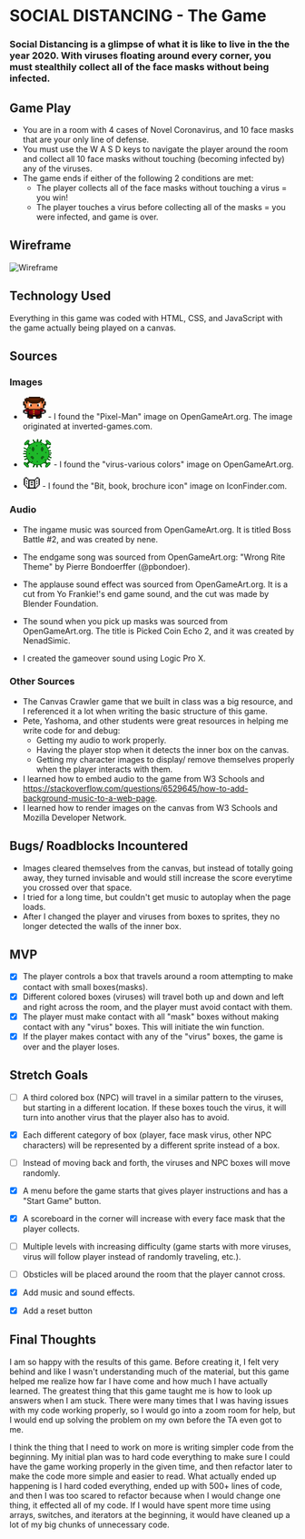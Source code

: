 # SOCIAL DISTANCING - The Game
### Social Distancing is a glimpse of what it is like to live in the the year 2020.  With viruses floating around every corner, you must stealthily collect all of the face masks without being infected.


## Game Play
- You are in a room with 4 cases of Novel Coronavirus, and 10 face masks that are your only line of defense.  
- You must use the W A S D keys to navigate the player around the room and  collect all 10 face masks without touching (becoming infected by) any of the viruses.
- The game ends if either of the following 2 conditions are met:
    - The player collects all of the face masks without touching a virus = you win!
    - The player touches a virus before collecting all of the masks = you were infected, and game is over.


## Wireframe
![Wireframe](image/Wireframe) 


## Technology Used
Everything in this game was coded with HTML, CSS, and JavaScript with the game actually being played on a canvas.


## Sources
### Images
- ![Player Image](img/player1.png) - I found the "Pixel-Man" image on OpenGameArt.org.  The image originated at inverted-games.com.

- ![Virus Image](img/virus.png) - I found the "virus-various colors" image on OpenGameArt.org.

- ![Mask Image](img/mask1.png) - I found the "Bit, book, brochure icon" image on IconFinder.com.

### Audio
- The ingame music was sourced from OpenGameArt.org.  It is titled Boss Battle #2, and was created by nene.

- The endgame song was sourced from OpenGameArt.org: "Wrong Rite Theme" by Pierre Bondoerffer (@pbondoer).

- The applause sound effect was sourced from OpenGameArt.org.  It is a cut from Yo Frankie!'s end game sound, and the cut was made by Blender Foundation.

- The sound when you pick up masks was sourced from OpenGameArt.org.  The title is Picked Coin Echo 2, and it was created by NenadSimic.

- I created the gameover sound using Logic Pro X.

### Other Sources
- The Canvas Crawler game that we built in class was a big resource, and I referenced it a lot when writing the basic structure of this game.
- Pete, Yashoma, and other students were great resources in helping me write code for and debug:
    - Getting my audio to work properly.
    - Having the player stop when it detects the inner box on the canvas.
    - Getting my character images to display/ remove themselves properly when the player interacts with them.
- I learned how to embed audio to the game from W3 Schools and https://stackoverflow.com/questions/6529645/how-to-add-background-music-to-a-web-page.
- I learned how to render images on the canvas from W3 Schools and Mozilla Developer Network.


## Bugs/ Roadblocks Incountered
- Images cleared themselves from the canvas, but instead of totally going away, they turned invisable and would still increase the score everytime you crossed over that space.
- I tried for a long time, but couldn't get music to autoplay when the page loads.
- After I changed the player and viruses from boxes to sprites, they no longer detected the walls of the inner box.


## MVP
- [x] The player controls a box that travels around a room attempting to make contact with small boxes(masks).
- [x] Different colored boxes (viruses) will travel both up and down and left and right across the room, and the player must avoid contact with them.
- [x] The player must make contact with all "mask" boxes without making contact with any "virus" boxes.  This will initiate the win function.
- [x] If the player makes contact with any of the "virus" boxes, the game is over and the player loses.

## Stretch Goals
- [ ] A third colored box (NPC) will travel in a similar pattern to the viruses, but starting in a different location. If these boxes touch the virus, it will turn into another virus that the player also has to avoid.
- [x] Each different category of box (player, face mask virus, other NPC characters) will be represented by a different sprite instead of a box.
- [ ] Instead of moving back and forth, the viruses and NPC boxes will move randomly.
- [x] A menu before the game starts that gives player instructions and has a "Start Game" button.
- [x] A scoreboard in the corner will increase with every face mask that the player collects.
- [ ] Multiple levels with increasing difficulty (game starts with more viruses, virus will follow player instead of randomly traveling, etc.).
- [ ] Obsticles will be placed around the room that the player cannot cross.
- [x] Add music and sound effects.
- [x] Add a reset button


## Final Thoughts
I am so happy with the results of this game.  Before creating it, I felt very behind and like I wasn't understanding much of the material, but this game helped me realize how far I have come and how much I have actually learned.  The greatest thing that this game taught me is how to look up answers when I am stuck.  There were many times that I was having issues with my code working properly, so I would go into a zoom room for help, but I would end up solving the problem on my own before the TA even got to me.

I think the thing that I need to work on more is writing simpler code from the beginning.  My initial plan was to hard code everything to make sure I could have the game working properly in the given time, and then refactor later to make the code more simple and easier to read.  What actually ended up happening is I hard coded everything, ended up with 500+ lines of code, and then I was too scared to refactor because when I would change one thing, it effected all of my code.  If I would have spent more time using arrays, switches, and iterators at the beginning, it would have cleaned up a lot of my big chunks of unnecessary code.